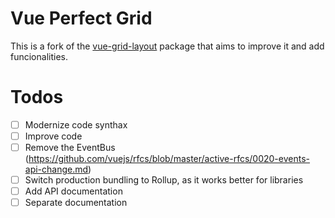 # Vue Perfect Grid

This is a fork of the [vue-grid-layout](https://github.com/jbaysolutions/vue-grid-layout) package that aims to improve it and add funcionalities.

# Todos

- [ ] Modernize code synthax
- [ ] Improve code
- [ ] Remove the EventBus (https://github.com/vuejs/rfcs/blob/master/active-rfcs/0020-events-api-change.md)
- [ ] Switch production bundling to Rollup, as it works better for libraries
- [ ] Add API documentation
- [ ] Separate documentation